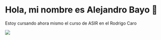 # Hola, mi nombre es Alejandro Bayo 👋

Estoy cursando ahora mismo el curso de ASIR en el Rodrigo Caro

<img src="https://www.google.com/url?sa=i&url=https%3A%2F%2Fes.linkedin.com%2Fpulse%2Fla-p%25C3%25B3liza-silenciosa-descubre-c%25C3%25B3mo-el-fondo-de-seguro-pablo&psig=AOvVaw2GdZ8iD52pzRLdNQkhFuul&ust=1712080503261000&source=images&cd=vfe&opi=89978449&ved=0CBAQjRxqFwoTCMihloPLoYUDFQAAAAAdAAAAABAD">
